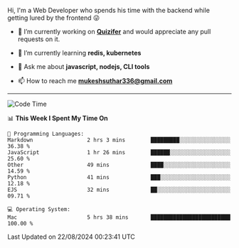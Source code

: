 Hi, I'm a Web Developer who spends his time with the backend while getting lured by the frontend 😜

- 🔭 I’m currently working on **[Quizifer](https://github.com/SutharMukesh/Quizifer/)** and would appreciate any pull requests on it.

- 🌱 I’m currently learning **redis, kubernetes**

- 💬 Ask me about **javascript, nodejs, CLI tools**

- 📫 How to reach me **mukeshsuthar336@gmail.com**

---
<!--START_SECTION:waka-->
![Code Time](http://img.shields.io/badge/Code%20Time-3%2C111%20hrs%206%20mins-blue)

📊 **This Week I Spent My Time On** 

```text
💬 Programming Languages: 
Markdown                 2 hrs 3 mins        █████████░░░░░░░░░░░░░░░░   36.38 % 
JavaScript               1 hr 26 mins        ██████░░░░░░░░░░░░░░░░░░░   25.60 % 
Other                    49 mins             ████░░░░░░░░░░░░░░░░░░░░░   14.59 % 
Python                   41 mins             ███░░░░░░░░░░░░░░░░░░░░░░   12.18 % 
EJS                      32 mins             ██░░░░░░░░░░░░░░░░░░░░░░░   09.71 % 

💻 Operating System: 
Mac                      5 hrs 38 mins       █████████████████████████   100.00 % 
```


 Last Updated on 22/08/2024 00:23:41 UTC
<!--END_SECTION:waka-->
